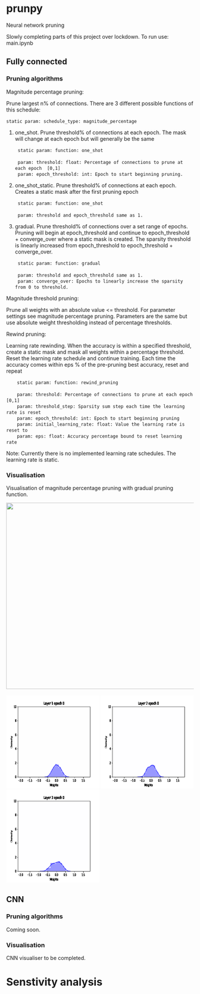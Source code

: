# prunpy

Neural network pruning 

Slowly completing parts of this project over lockdown. To run use: main.ipynb



## Fully connected



### Pruning algorithms

Magnitude percentage pruning: 

Prune largest n% of connections. There are 3 different possible functions of this schedule:


    static param: schedule_type: magnitude_percentage
    

1. one_shot. Prune threshold% of connections at each epoch. The mask will change at each epoch but will generally be the same


        static param: function: one_shot
    
        param: threshold: float: Percentage of connections to prune at each epoch  [0,1]
        param: epoch_threshold: int: Epoch to start beginning pruning.
    
    
2. one_shot_static. Prune threshold% of connections at each epoch. Creates a static mask after the first pruning epoch


        static param: function: one_shot
    
        param: threshold and epoch_threshold same as 1.

    
3. gradual. Prune threshold% of connections over a set range of epochs. Pruning will begin at epoch_threshold and continue to epoch_threshold + converge_over where a static mask is created. The sparsity threshold is linearly increased from epoch_threshold to epoch_threshold + converge_over.


        static param: function: gradual

        param: threshold and epoch_threshold same as 1.
        param: converge_over: Epochs to linearly increase the sparsity from 0 to threshold.

    

Magnitude threshold pruning:

Prune all weights with an absolute value <= threshold. For parameter settings see magnitude percentage pruning. Parameters are the same but use absolute weight thresholding instead of percentage thresholds.


Rewind pruning:

Learning rate rewinding. When the accuracy is within a specified threshold, create a static mask and mask all weights within a percentage threshold. Reset the learning rate schedule and continue training. Each time the accuracy comes within eps % of the pre-pruning best accuracy, reset and repeat


        static param: function: rewind_pruning

        param: threshold: Percentage of connections to prune at each epoch  [0,1]
        param: threshold_step: Sparsity sum step each time the learning rate is reset
        param: epoch_threshold: int: Epoch to start beginning pruning
        param: initial_learning_rate: float: Value the learning rate is reset to 
        param: eps: float: Accuracy percentage bound to reset learning rate


Note: Currently there is no implemented learning rate schedules. The learning rate is static.



### Visualisation

Visualisation of magnitude percentage pruning with gradual pruning function.


<img src=".readme/network.gif" width="750" height="500"/> 

<img src=".readme/layer_1.gif" width="250" height="250"/>  <img src=".readme/layer_2.gif" width="250" height="250"/>  <img src=".readme/layer_3.gif" width="250" height="250"/>




## CNN


### Pruning algorithms

Coming soon.


### Visualisation

CNN visualiser to be completed.




# Senstivity analysis



